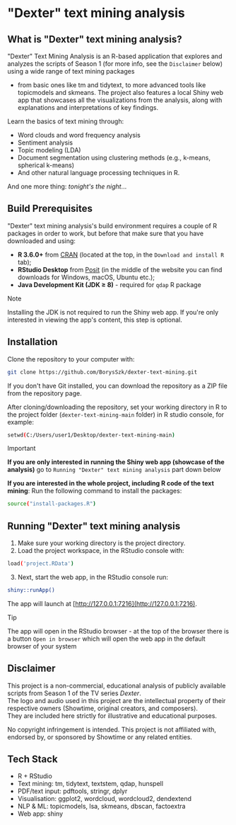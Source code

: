 # "Dexter" text mining analysis

## What is "Dexter" text mining analysis?
"Dexter" Text Mining Analysis is an R-based application that explores and analyzes the scripts of Season 1 (for more info, see the `Disclaimer` below) using a wide range of text mining packages 
- from basic ones like tm and tidytext, to more advanced tools like topicmodels and skmeans.
The project also features a local Shiny web app that showcases all the visualizations from the analysis, along with explanations and interpretations of key findings.

Learn the basics of text mining through:
- Word clouds and word frequency analysis  
- Sentiment analysis  
- Topic modeling (LDA)  
- Document segmentation using clustering methods (e.g., k-means, spherical k-means)  
- And other natural language processing techniques in R.

And one more thing: *tonight's the night*...

## Build Prerequisites
"Dexter" text mining analysis's build environment requires a couple of R packages in order to work, but before that make sure that you have downloaded and using:
- **R 3.6.0+** from [CRAN](https://cran.rstudio.com/) (located at the top, in the `Download and install R` tab);
- **RStudio Desktop** from [Posit](https://posit.co/download/rstudio-desktop/) (in the middle of the website you can find downloads for Windows, macOS, Ubuntu etc.);
- **Java Development Kit (JDK ≥ 8)** - required for `qdap` R package
> [!NOTE]
> Installing the JDK is not required to run the Shiny web app. If you're only interested in viewing the app's content, this step is optional.

## Installation
Clone the repository to your computer with:
```sh
git clone https://github.com/BorysSzk/dexter-text-mining.git
```
If you don't have Git installed, you can download the repository as a ZIP file from the repository page.

After cloning/downloading the repository, set your working directory in R to the project folder (`dexter-text-mining-main` folder) in R studio console, for example:
```sh
setwd(C:/Users/user1/Desktop/dexter-text-mining-main)
```

> [!IMPORTANT]
> **If you are only interested in running the Shiny web app (showcase of the analysis)** go to `Running "Dexter" text mining analysis` part down below

**If you are interested in the whole project, including R code of the text mining**:
Run the following command to install the packages:
```sh
source("install-packages.R")
```

## Running "Dexter" text mining analysis
1. Make sure your working directory is the project directory.
2. Load the project workspace, in the RStudio console with:
```sh
load('project.RData')
```
3. Next, start the web app, in the RStudio console run:
```sh
shiny::runApp()
```
The app will launch at [http://127.0.0.1:7216](http://127.0.0.1:7216).
> [!TIP]
> The app will open in the RStudio browser - at the top of the browser there is a button `Open in browser` which will open the web app in the default browser of your system

## Disclaimer
This project is a non-commercial, educational analysis of publicly available scripts from Season 1 of the TV series *Dexter*.  
The logo and audio used in this project are the intellectual property of their respective owners (Showtime, original creators, and composers).  
They are included here strictly for illustrative and educational purposes.

No copyright infringement is intended. This project is not affiliated with, endorsed by, or sponsored by Showtime or any related entities.

## Tech Stack
* R + RStudio
* Text mining: tm, tidytext, textstem, qdap, hunspell
* PDF/text input: pdftools, stringr, dplyr
* Visualisation: ggplot2, wordcloud, wordcloud2, dendextend
* NLP & ML: topicmodels, lsa, skmeans, dbscan, factoextra
* Web app: shiny
